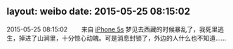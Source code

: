 layout: weibo
date: 2015-05-25 08:15:02
---
2015-05-25 08:15:02  &nbsp;&nbsp;&nbsp;&nbsp;&nbsp;&nbsp; 来自 <a href="sinaweibo://customweibosource" rel="nofollow">iPhone 5s</a>
梦见去西藏的时候暴乱了，我死里逃生，掉进了山涧里，十分惊心动魄。可是消息封锁了，外边的人什么也不知道…… ​​​
